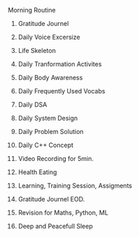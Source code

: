 Morning Routine
  1. Gratitude Journel
  2. Daily Voice Excersize
  4. Life Skeleton
  5. Daily Tranformation Activites
  6. Daily Body Awareness
  7. Daily Frequently Used Vocabs
  8. Daily DSA
  9. Daily System Design
  10. Daily Problem Solution
  11. Daily C++ Concept
  12. Video Recording for 5min.

  14. Health Eating
  15. Learning, Training Session, Assigments

  16. Gratitude Journel EOD.
  17. Revision for Maths, Python, ML
  18. Deep and Peacefull Sleep
